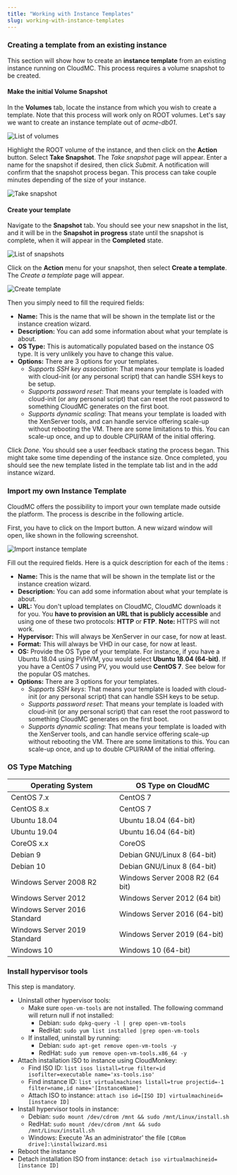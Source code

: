 ```yaml
---
title: "Working with Instance Templates"
slug: working-with-instance-templates
---
```



### Creating a template from an existing instance

This section will show how to create an **instance template** from an existing instance running on CloudMC. This process requires a volume snapshot to be created.

#### Make the initial Volume Snapshot

In the **Volumes** tab, locate the instance from which you wish to create a template. Note that this process will work only on ROOT volumes. Let's say we want to create an instance template out of *acme-db01*.

![List of volumes](/assets/working-with-instance-templates-en-1.png)

Highlight the ROOT volume of the instance, and then click on the **Action** button. Select **Take Snapshot**.  The *Take snapshot* page will appear.  Enter a name for the snapshot if desired, then click *Submit*. A notification will confirm that the snapshot process began. This process can take couple minutes depending of the size of your instance.

![Take snapshot](/assets/working-with-instance-templates-en-2.png)

#### Create your template

Navigate to the **Snapshot** tab. You should see your new snapshot in the list, and it will be in the **Snapshot in progress** state until the snapshot is complete, when it will appear in the **Completed** state.

![List of snapshots](/assets/working-with-instance-templates-en-4.png)

Click on the **Action** menu for your snapshot, then select **Create a template**. The *Create a template* page will appear.

![Create template](/assets/working-with-instance-templates-en-5.png)

Then you simply need to fill the required fields:

- **Name:** This is the name that will be shown in the template list or the instance creation wizard.
- **Description:** You can add some information about what your template is about.
- **OS Type:** This is automatically populated based on the instance OS type. It is very unlikely you have to change this value.
- **Options:** There are 3 options for your templates.
   - *Supports SSH key association*: That means your template is loaded with cloud-init (or any personal script) that can handle SSH keys to be setup.
   - *Supports password reset*: That means your template is loaded with cloud-init (or any personal script) that can reset the root password to something CloudMC generates on the first boot.
   - *Supports dynamic scaling*: That means your template is loaded with the XenServer tools, and can handle service offering scale-up without rebooting the VM. There are some limitations to this. You can scale-up once, and up to double CPU/RAM of the initial offering.

Click *Done*.  You should see a user feedback stating the process began. This might take some time depending of the instance size. Once completed, you should see the new template listed in the template tab list and in the add instance wizard.

### Import my own Instance Template

CloudMC offers the possibility to import your own template made outside the platform. The process is describe in the following article.

First, you have to click on the Import button. A new wizard window will open, like shown in the following screenshot.

![Import instance template](/assets/working-with-instance-templates-en-6.png)

Fill out the required fields. Here is a quick description for each of the items :

- **Name:** This is the name that will be shown in the template list or the instance creation wizard.
- **Description:** You can add some information about what your template is about.
- **URL:** You don't upload templates on CloudMC, CloudMC downloads it for you. You **have to provision an URL that is publicly accessible** and using one of these two protocols: **HTTP** or **FTP**. **Note:** HTTPS will not work.
- **Hypervisor:** This will always be XenServer in our case, for now at least.
- **Format:** This will always be VHD in our case, for now at least.
- **OS:** Provide the OS Type of your template. For instance, if you have a Ubuntu 18.04 using PVHVM, you would select **Ubuntu 18.04 (64-bit)**. If you have a CentOS 7 using PV, you would use **CentOS 7**. See below for the popular OS matches.
- **Options:** There are 3 options for your templates.
   - *Supports SSH keys*: That means your template is loaded with cloud-init (or any personal script) that can handle SSH keys to be setup.
   - *Supports password reset*: That means your template is loaded with cloud-init (or any personal script) that can reset the root password to something CloudMC generates on the first boot.
   - *Supports dynamic scaling*: That means your template is loaded with the XenServer tools, and can handle service offering scale-up without rebooting the VM. There are some limitations to this. You can scale-up once, and up to double CPU/RAM of the initial offering.

### OS Type Matching

| Operating System | OS Type on CloudMC |
| --- | --- |
| CentOS 7.x | CentOS 7 |
| CentOS 8.x | CentOS 7 |
| Ubuntu 18.04 | Ubuntu 18.04 (64-bit) |
| Ubuntu 19.04 | Ubuntu 16.04 (64-bit) |
| CoreOS x.x | CoreOS
| Debian 9 | Debian GNU/Linux 8 (64-bit) |
| Debian 10 | Debian GNU/Linux 8 (64-bit) |
| Windows Server 2008 R2 | Windows Server 2008 R2 (64 bit) |
| Windows Server 2012 | Windows Server 2012 (64 bit) |
| Windows Server 2016 Standard | Windows Server 2016 (64-bit) |
| Windows Server 2019 Standard | Windows Server 2019 (64-bit) |
| Windows 10 | Windows 10 (64-bit) |


### Install hypervisor tools

This step is mandatory.

- Uninstall other hypervisor tools:
   - Make sure `open-vm-tools` are not installed. The following command will return null if not installed:
      - Debian: `sudo dpkg-query -l | grep open-vm-tools`
      - RedHat: `sudo yum list installed |grep open-vm-tools`
   - If installed, uninstall by running:
      - Debian: `sudo apt-get remove open-vm-tools -y`
      - RedHat: `sudo yum remove open-vm-tools.x86_64 -y`
- Attach installation ISO to instance using CloudMonkey:
   - Find ISO ID: `list isos listall=true filter=id isofilter=executable name='xs-tools.iso'`
   - Find instance ID: `list virtualmachines listall=true projectid=-1 filter=name,id name='[InstanceName]'`
   - Attach ISO to instance: `attach iso id=[ISO ID] virtualmachineid=[instance ID]`
- Install hypervisor tools in instance:
   - Debian: `sudo mount /dev/cdrom /mnt && sudo /mnt/Linux/install.sh`
   - RedHat: `sudo mount /dev/cdrom /mnt && sudo /mnt/Linux/install.sh`
   - Windows: Execute 'As an administrator' the file `[CDRom drive]:\installwizard.msi`
- Reboot the instance
- Detach installation ISO from instance: `detach iso virtualmachineid=[instance ID]`
